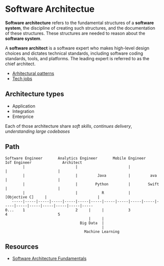 # Software Architectue

**Software architecture** refers to the fundamental structures of a **software system**, the discipline of creating such structures, and the documentation of these structures. These structures are needed to reason about the **software system**.

A **software architect** is a software expert who makes high-level design choices and dictates technical standards, including software coding standards, tools, and platforms. The leading expert is referred to as the chief architect.

- [Arhitectural patterns](/docs/misc/architectural-pattern.md)
- [Tech jobs](/docs/misc/tech-jobs.md)

## Architecture types

- Application 
- Integration
- Enterprice

Each of those architecture share *soft skills*, *continues delivery*, *understanding large codebases*

## Path

    Software Engineer       Analytics Engineer       Mobile Engineer          IoT Engineer              Architect
            |                       |                       |                       |                       |
            |                       |         Java          |         ava           |                       |
            |                       |        Python         |        Swift          |                       |
            |                       |           R           |     [Objective C]     |                       |
       -----|-----|-----|-----|-----|-----|-----|-----|-----|-----|-----|-----|-----|-----|-----|-----|-----|-----
    0...    1                       2     |     |           3                       4                       5
                                          |     |                
                                      Big Data  |                        
                                                |                    
                                        Machine Learning
                                        
## Resources

 - [Software Architecture Fundamentals](https://www.safaribooksonline.com/library/view/learning-path-software/9781491957974/)


